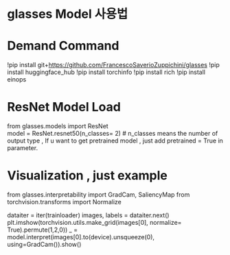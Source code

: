 # glasses Model 사용법 

# Demand Command
!pip install git+https://github.com/FrancescoSaverioZuppichini/glasses
!pip install huggingface_hub
!pip install torchinfo
!pip install rich
!pip install einops 

# ResNet Model Load 

from glasses.models import ResNet  
model = ResNet.resnet50(n_classes= 2) # n_classes means the number of output type , If u want to get pretrained model , just add pretrained = True in parameter. 


# Visualization , just example

from glasses.interpretability import GradCam, SaliencyMap
from torchvision.transforms import Normalize 

dataiter = iter(trainloader) 
images, labels = dataiter.next() 
plt.imshow(torchvision.utils.make_grid(images[0], normalize= True).permute(1,2,0)) 
_ = model.interpret(images[0].to(device).unsqueeze(0), using=GradCam()).show()